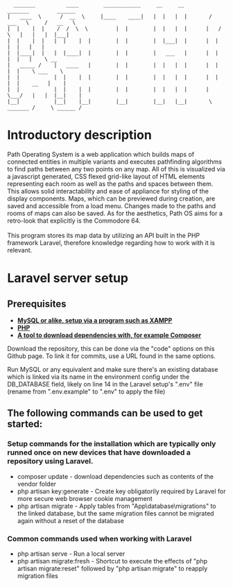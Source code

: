 <!-- Some of the ASCII art is intentionally misaligned without markdown to correctly align in the proper view with markdown. A preview of this can usually be shown in VS Code via the keybindings ctrl + shift + v -->
```
  _______          ____        ____________     __     __          _______         ______
|   ____  \      /  __  \     |____    ____|   |  |   |  |       /   ___   \     /   __   \
|  |    |  |    /  /  \  \         |  |	       |  |   |  |      |   /   \   |   |   |  |___|
|  |    |  |   |  |    |  |        |  |	       |  |___|  |      |  |     |  |   |   |
|  |____|  |   |  |____|  |        |  |	       |   ___   |      |  |     |  |   |    \ __
|   _____ /    |   ____   |        |  |	       |  |   |  |      |  |     |  |    \ ___    \
|  |	       |  |    |  |        |  |	       |  |   |  |      |  |     |  |    __   |    |
|  |           |  |    |  |        |  |	       |  |   |  |      |   \___/   |   |  |__|    |
|__|           |__|    |__|        |__|	       |__|   |__|       \ _______ /     \ ______ /
```
# Introductory description
Path Operating System is a web application which builds maps of connected entities in multiple variants and executes pathfinding algorithms to find paths between any two points on any map. All of this is visualized via a javascript generated, CSS flexed grid-like layout of HTML elements representing each room as well as the paths and spaces between them. This allows solid interactability and ease of appliance for styling of the display components. Maps, which can be previewed during creation, are saved and accessible from a load menu. Changes made to the paths and rooms of maps can also be saved. As for the aesthetics, Path OS aims for a retro-look that explicitly is the Commodore 64.
<br>
<br>
This program stores its map data by utilizing an API built in the PHP framework Laravel, therefore knowledge regarding how to work with it is relevant.

# Laravel server setup

## Prerequisites

- **[MySQL or alike, setup via a program such as XAMPP](https://www.apachefriends.org/)**
- **[PHP](https://www.php.net/downloads.php)**
- **[A tool to download dependencies with, for example Composer](https://getcomposer.org/download/)**

Download the repository, this can be done via the "code" options on this Github page. To link it for commits, use a URL found in the same options.

Run MySQL or any equivalent and make sure there's an existing database which is linked via its name in the environment config under the DB_DATABASE field, likely on line 14 in the Laravel setup's ".env" file (rename from ".env.example" to ".env" to apply the file)

## The following commands can be used to get started:

### Setup commands for the installation which are typically only runned once on new devices that have downloaded a repository using Laravel.
- composer update - download dependencies such as contents of the vendor folder
- php artisan key:generate - Create key obligatorily required by Laravel for more secure web browser cookie management
- php artisan migrate - Apply tables from "App\database\migrations" to the linked database, but the same migration files cannot be migrated again without a reset of the database

### Common commands used when working with Laravel
- php artisan serve - Run a local server
- php artisan migrate:fresh - Shortcut to execute the effects of "php artisan migrate:reset" followed by "php artisan migrate" to reapply migration files